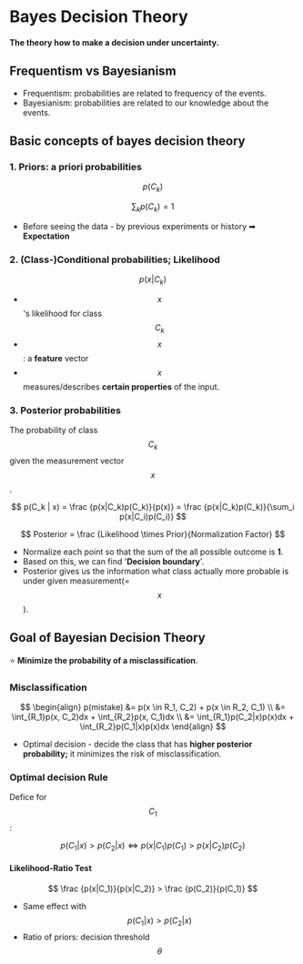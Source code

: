 # Bayes Decision Theory

#### The theory how to make a decision under uncertainty.

## Frequentism vs Bayesianism

* Frequentism: probabilities are related to frequency of the events.
* Bayesianism: probabilities are related to our knowledge about the events.

## Basic concepts of bayes decision theory

### 1. Priors: a priori probabilities

$$
p(C_k)
$$

$$
\sum_kp(C_k)=1
$$

* Before seeing the data - by previous experiments or history ➡ **Expectation**

### 2. \(Class-\)Conditional probabilities; Likelihood

$$
p(x|C_k)
$$

* $$x$$ 's likelihood for class $$C_k$$ 
* $$x$$ : a **feature** vector
* $$x$$ measures/describes **certain properties** of the input.

### 3. Posterior probabilities

The probability of class $$C_k$$ given the measurement vector $$x$$.

$$
p(C_k | x) = \frac {p(x|C_k)p(C_k)}{p(x)} = \frac {p(x|C_k)p(C_k)}{\sum_i p(x|C_i)p(C_i)}
$$

$$
Posterior = \frac {Likelihood \times Prior}{Normalization Factor}
$$

* Normalize each point so that the sum of the all possible outcome is **1**.
* Based on this, we can find '**Decision boundary**'.
* Posterior gives us the information what class actually more probable is under given measurement\(=$$x$$\).

## Goal of Bayesian Decision Theory

⭐ **Minimize the probability of a misclassification**.

### Misclassification

$$
\begin{align}
p(mistake) &= p(x \in R_1, C_2) + p(x \in R_2, C_1) \\ &= \int_{R_1}p(x, C_2)dx + \int_{R_2}p(x, C_1)dx \\ &= \int_{R_1}p(C_2|x)p(x)dx + \int_{R_2}p(C_1|x)p(x)dx
\end{align}
$$

* Optimal decision - decide the class that has **higher posterior probability;** it minimizes the risk of misclassification.

### Optimal decision Rule

Defice for $$C_1$$:

$$
p(C_1|x) > p(C_2|x)
\Leftrightarrow p(x|C_1)p(C_1) > p(x|C_2)p(C_2)
$$

#### Likelihood-Ratio Test

$$
\frac {p(x|C_1)}{p(x|C_2)} > \frac {p(C_2)}{p(C_1)}
$$

* Same effect with $$p(C_1|x) > p(C_2|x)$$ 
* Ratio of priors: decision threshold $$\theta$$ 



